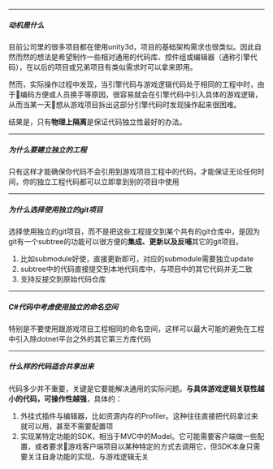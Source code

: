 
---
##### 动机是什么

目前公司里的很多项目都在使用unity3d，项目的基础架构需求也很类似。因此自然而然的想法是希望制作一些相对通用的代码库、控件组或编辑器（通称引擎代码），在以后的项目或兄弟项目有类似需求时可以拿来即用。

然而，实际操作过程中发现，当引擎代码与游戏逻辑代码处于相同的工程中时，由于编码方便或人员换手等原因，很容易就会在引擎代码中引入具体的游戏逻辑，从而当某一天想从游戏项目拆出这部分引擎代码时发现操作起来很困难。

结果是，只有**物理上隔离**是保证代码独立性最好的办法。

---
##### 为什么要建立独立的工程

只有这样才能确保你代码不会引用到游戏项目工程中的代码，才能保证无论任何时间，你的独立工程代码都可以立即拿到别的项目中使用

---
##### 为什么选择使用独立的git项目

选择使用独立的git项目，而不是把这些工程提交到某个共有的git仓库中，是因为git有一个subtree的功能可以很方便的**集成、更新以及反哺**其它的git项目。

1. 比如submodule好使，直接更新即可，对应的submodule需要独立update
2. subtree中的代码直接提交到本地代码库中，与项目中的其它代码并无二致
3.  支持反提交到原始代码仓库

---
##### C#代码中考虑使用独立的命名空间

特别是不要使用跟游戏项目工程相同的命名空间，这样可以最大可能的避免在工程中引入除dotnet平台之外的其它第三方库代码

---
##### 什么样的代码适合共享出来

代码多少并不重要，关键是它要能解决通用的实际问题。**与具体游戏逻辑关联性越小的代码，可操作性越强**，具体的：

1. 外挂式插件与编辑器，比如资源内存的Profiler。这种往往直接把代码拿过来就可以用，甚至不需要配置项
2. 实现某特定功能的SDK，相当于MVC中的Model。它可能需要客户端做一些配置，或者要求游戏客户端项目以某种特定的方式去调用它，但SDK本身只需要关注自身功能的实现，与游戏逻辑无关


